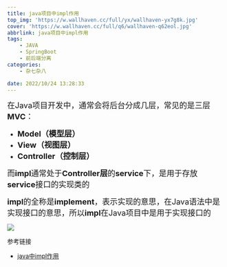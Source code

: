 ```yaml
---
title: java项目中impl作用
top_img: 'https://w.wallhaven.cc/full/yx/wallhaven-yx7g8k.jpg'
cover: 'https://w.wallhaven.cc/full/q6/wallhaven-q62eol.jpg'
abbrlink: java项目中impl作用
tags:
    - JAVA
    - SpringBoot
    - 前后端分离
categories:
    - 杂七杂八

date: 2022/10/24 13:28:33 
---
```


<font size=4>在Java项目开发中，通常会将后台分成几层，常见的是三层**MVC**：</font>

- <font size=4>**Model（模型层）**</font>
- <font size=4>**View（视图层）**</font>
- <font size=4>**Controller（控制层）**</font>

<font size=4>而**impl**通常处于**Controller层**的**service**下，是用于存放**service**接口的实现类的</font>

<font size=4>**impl**的全称是**implement**，表示实现的意思，在Java语法中是实现接口的意思，所以**impl**在Java项目中是用于实现接口的</font>

![](../../../img/posts_img/java项目中impl作用/2022-10-24-13-28-55.png)


参考链接

- [java中impl作用](https://blog.csdn.net/maoziyang1996/article/details/87938663)

